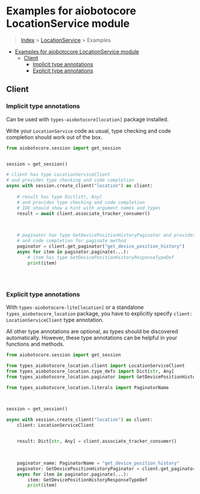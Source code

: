 <a id="examples-for-aiobotocore-locationservice-module"></a>

# Examples for aiobotocore LocationService module

> [Index](../README.md) > [LocationService](./README.md) > Examples

- [Examples for aiobotocore LocationService module](#examples-for-aiobotocore-locationservice-module)
  - [Client](#client)
    - [Implicit type annotations](#implicit-type-annotations)
    - [Explicit type annotations](#explicit-type-annotations)

<a id="client"></a>

## Client

<a id="implicit-type-annotations"></a>

### Implicit type annotations

Can be used with `types-aiobotocore[location]` package installed.

Write your `LocationService` code as usual, type checking and code completion
should work out of the box.

```python
from aiobotocore.session import get_session


session = get_session()

# client has type LocationServiceClient
# and provides type checking and code completion
async with session.create_client("location") as client:
    
    # result has type Dict[str, Any]
    # and provides type checking and code completion
    # IDE should show a hint with argument names and types
    result = await client.associate_tracker_consumer()
    

    
    # paginator has type GetDevicePositionHistoryPaginator and provides type checking
    # and code completion for paginate method
    paginator = client.get_paginator("get_device_position_history")
    async for item in paginator.paginate(...):
        # item has type GetDevicePositionHistoryResponseTypeDef
        print(item)
    

    
```

<a id="explicit-type-annotations"></a>

### Explicit type annotations

With `types-aiobotocore-lite[location]` or a standalone
`types_aiobotocore_location` package, you have to explicitly specify
`client: LocationServiceClient` type annotation.

All other type annotations are optional, as types should be discovered
automatically. However, these type annotations can be helpful in your functions
and methods.

```python
from aiobotocore.session import get_session

from types_aiobotocore_location.client import LocationServiceClient
from types_aiobotocore_location.type_defs import Dict[str, Any]
from types_aiobotocore_location.paginator import GetDevicePositionHistoryPaginator

from types_aiobotocore_location.literals import PaginatorName



session = get_session()

async with session.create_client("location") as client:
    client: LocationServiceClient

    
    result: Dict[str, Any] = client.associate_tracker_consumer()
    

    
    paginator_name: PaginatorName = "get_device_position_history"
    paginator: GetDevicePositionHistoryPaginator = client.get_paginator(paginator_name)
    async for item in paginator.paginate(...):
        item: GetDevicePositionHistoryResponseTypeDef
        print(item)
    

    
```
